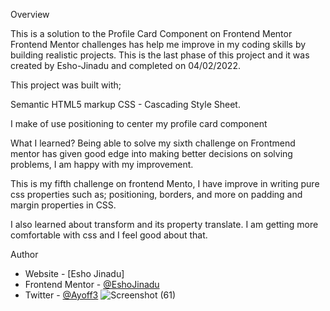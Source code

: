 Overview

This is a solution to the Profile Card Component on Frontend Mentor
Frontend Mentor challenges has help me improve in my coding skills by building realistic projects.
This is the last phase of this project and it was created by Esho-Jinadu and completed on 04/02/2022.

This project was built with;

Semantic HTML5 markup
CSS - Cascading Style Sheet.

I make of use positioning to center my profile card component

What I learned?
Being able to solve my sixth challenge on Frontmend mentor has given good edge into making better decisions on solving problems, 
I am happy with my improvement.

This is my fifth challenge on frontend Mento, I have improve in writing pure css properties such as; positioning, borders, and more on padding and margin properties in CSS.

I also learned about transform and its property translate. I am getting more comfortable with css and I feel good about that.

Author

- Website - [Esho Jinadu]
- Frontend Mentor - [@EshoJinadu](https://www.frontendmentor.io/profile/@EshoJinadu)
- Twitter - [@Ayoff3](https://www.twitter.com/@Ayoff3)
![Screenshot (61)](https://user-images.githubusercontent.com/98701613/161394231-1ef12bbf-b444-43fa-92a3-e4748a37b044.png)
